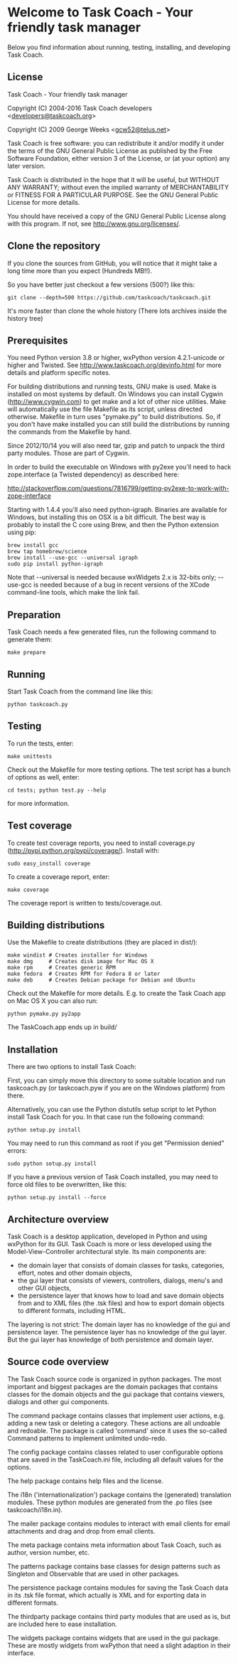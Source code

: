 # Welcome to Task Coach - Your friendly task manager

Below you find information about running, testing, installing, and 
developing Task Coach.

## License

Task Coach - Your friendly task manager

Copyright (C) 2004-2016 Task Coach developers \<developers@taskcoach.org\>

Copyright (C) 2009 George Weeks \<gcw52@telus.net\>

Task Coach is free software: you can redistribute it and/or modify
it under the terms of the GNU General Public License as published by
the Free Software Foundation, either version 3 of the License, or
(at your option) any later version.

Task Coach is distributed in the hope that it will be useful,
but WITHOUT ANY WARRANTY; without even the implied warranty of
MERCHANTABILITY or FITNESS FOR A PARTICULAR PURPOSE.  See the
GNU General Public License for more details.

You should have received a copy of the GNU General Public License
along with this program.  If not, see <http://www.gnu.org/licenses/>.

## Clone the repository

If you clone the sources from GitHub, you will notice that it might
take a long time more than you expect (Hundreds MB!!).

So you have better just checkout a few versions (500?) like this:

    git clone --depth=500 https://github.com/taskcoach/taskcoach.git

It's more faster than clone the whole history (There lots archives 
inside the history tree)

## Prerequisites

You need Python version 3.8 or higher, wxPython version 
4.2.1-unicode or higher and Twisted. See http://www.taskcoach.org/devinfo.html 
for more details and platform specific notes. 
    
For building distributions and running tests, GNU make is used. Make 
is installed on most systems by default. On Windows you can install 
Cygwin (http://www.cygwin.com) to get make and a lot of other nice 
utilities. Make will automatically use the file Makefile as its 
script, unless directed otherwise. Makefile in turn uses "pymake.py" 
to build distributions. So, if you don't have make installed you can
still build the distributions by running the commands from the 
Makefile by hand.

Since 2012/10/14 you will also need tar, gzip and patch to unpack the
third party modules. Those are part of Cygwin.

In order to build the executable on Windows with py2exe you'll need to
hack zope.interface (a Twisted dependency) as described here:

http://stackoverflow.com/questions/7816799/getting-py2exe-to-work-with-zope-interface

Starting with 1.4.4 you'll also need python-igraph. Binaries are
available for Windows, but installing this on OSX is a bit
difficult. The best way is probably to install the C core using Brew,
and then the Python extension using pip:

    brew install gcc
    brew tap homebrew/science
    brew install --use-gcc --universal igraph
    sudo pip install python-igraph

Note that --universal is needed because wxWidgets 2.x is 32-bits only;
--use-gcc is needed because of a bug in recent versions of the XCode
command-line tools, which make the link fail.

## Preparation

Task Coach needs a few generated files, run the following command
to generate them:

    make prepare

## Running

Start Task Coach from the command line like this:

    python taskcoach.py

## Testing

To run the tests, enter:

    make unittests

Check out the Makefile for more testing options. The test script
has a bunch of options as well, enter: 

    cd tests; python test.py --help

for more information.

## Test coverage

To create test coverage reports, you need to install coverage.py
(http://pypi.python.org/pypi/coverage/). Install with:

    sudo easy_install coverage

To create a coverage report, enter:

    make coverage

The coverage report is written to tests/coverage.out.

## Building distributions

Use the Makefile to create distributions (they are placed in dist/):

    make windist # Creates installer for Windows
    make dmg     # Creates disk image for Mac OS X
    make rpm     # Creates generic RPM
    make fedora  # Creates RPM for Fedora 8 or later
    make deb     # Creates Debian package for Debian and Ubuntu

Check out the Makefile for more details. E.g. to create the Task
Coach app on Mac OS X you can also run:

    python pymake.py py2app

The TaskCoach.app ends up in build/

## Installation

There are two options to install Task Coach: 

First, you can simply move this directory to some suitable 
location and run taskcoach.py (or taskcoach.pyw if you are on 
the Windows platform) from there.

Alternatively, you can use the Python distutils setup script
to let Python install Task Coach for you. In that case run the
following command:

    python setup.py install

You may need to run this command as root if you get 
"Permission denied" errors:

    sudo python setup.py install

If you have a previous version of Task Coach installed, you may
need to force old files to be overwritten, like this:

    python setup.py install --force

## Architecture overview
  
Task Coach is a desktop application, developed in Python and using 
wxPython for its GUI. Task Coach is more or less developed using the 
Model-View-Controller architectural style. Its main components are:

* the domain layer that consists of domain classes for tasks, 
  categories, effort, notes and other domain objects,
* the gui layer that consists of viewers, controllers, dialogs, 
  menu's and other GUI objects,
* the persistence layer that knows how to load and save domain 
  objects from and to XML files (the .tsk files) and how to export 
  domain objects to different formats, including HTML.

The layering is not strict: The domain layer has no knowledge of the 
gui and persistence layer. The persistence layer has no knowledge of 
the gui layer. But the gui layer has knowledge of both persistence 
and domain layer.

## Source code overview

The Task Coach source code is organized in python packages. The most 
important and biggest packages are the domain packages that contains 
classes for the domain objects and the gui package that contains 
viewers, dialogs and other gui components.

The command package contains classes that implement user actions, 
e.g. adding a new task or deleting a category. These actions are all 
undoable and redoable. The package is called 'command' since it uses 
the so-called Command patterns to implement unlimited undo-redo.

The config package contains classes related to user configurable 
options that are saved in the TaskCoach.ini file, including all 
default values for the options.

The help package contains help files and the license.

The i18n ('internationalization') package contains the (generated) 
translation modules. These python modules are generated from the .po 
files (see taskcoach/i18n.in).

The mailer package contains modules to interact with email clients
for email attachments and drag and drop from email clients.

The meta package contains meta information about Task Coach, such as 
author, version number, etc.

The patterns package contains base classes for design patterns such 
as Singleton and Observable that are used in other packages.

The persistence package contains modules for saving the Task Coach 
data in its .tsk file format, which actually is XML and for exporting 
data in different formats.

The thirdparty package contains third party modules that are used as 
is, but are included here to ease installation.

The widgets package contains widgets that are used in the gui 
package. These are mostly widgets from wxPython that need a slight 
adaption in their interface.
